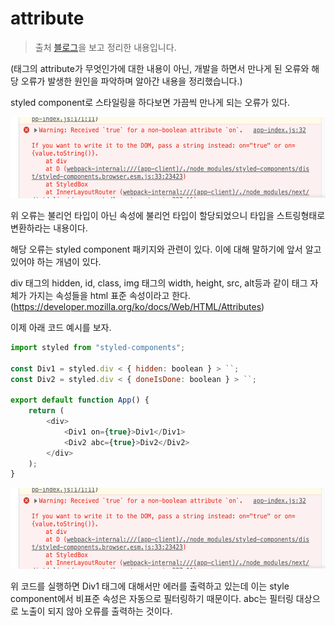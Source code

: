 # attribute

> 출처 [블로그](https://mygumi.tistory.com/382)을 보고 정리한 내용입니다.

(태그의 attribute가 무엇인가에 대한 내용이 아닌, 개발을 하면서 만나게 된 오류와 해당 오류가 발생한 원인을 파악하며 알아간 내용을 정리했습니다.)

styled component로 스타일링을 하다보면 가끔씩 만나게 되는 오류가 있다.

<img
    src="image/attribute/error1.png"
    width="700"
    height="130"
  />

위 오류는 불리언 타입이 아닌 속성에 불리언 타입이 할당되었으니 타입을 스트링형태로 변환하라는 내용이다.

해당 오류는 styled component 패키지와 관련이 있다. 이에 대해 말하기에 앞서 알고 있어야 하는 개념이 있다.

div 태그의 hidden, id, class, img 태그의 width, height, src, alt등과 같이 태그 자체가 가지는 속성들을 html 표준 속성이라고 한다.(https://developer.mozilla.org/ko/docs/Web/HTML/Attributes)

이제 아래 코드 예시를 보자.

```js
import styled from "styled-components";

const Div1 = styled.div < { hidden: boolean } > ``;
const Div2 = styled.div < { doneIsDone: boolean } > ``;

export default function App() {
    return (
        <div>
            <Div1 on={true}>Div1</Div1>
            <Div2 abc={true}>Div2</Div2>
        </div>
    );
}
```

<img
    src="image/attribute/error1.png"
    width="700"
    height="130"
  />

위 코드를 실행하면 Div1 태그에 대해서만 에러를 출력하고 있는데 이는 style component에서 비표준 속성은 자동으로 필터링하기 때문이다. abc는 필터링 대상으로 노출이 되지 않아 오류를 출력하는 것이다.
